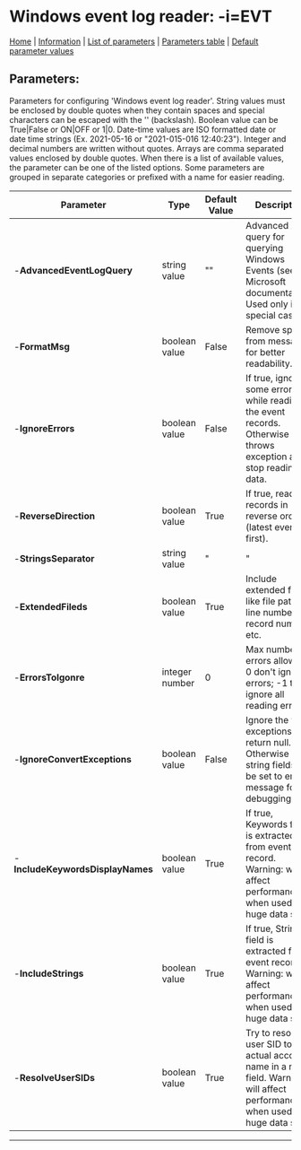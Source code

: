 # Windows event log reader: -i=EVT

[Home](../README.MD) | [Information](evt_info.md) | [List of parameters](evt_parameters_list.md) | [Parameters table](evt_parameters_table.md) |  [Default parameter values](evt_parameters_defaults.md)

## Parameters:
Parameters for configuring 'Windows event log reader'. String values must be enclosed by double quotes when
they contain spaces and special characters can be escaped with the '\' (backslash). Boolean value can be
True|False or ON|OFF or 1|0. Date-time values are ISO formatted date or date time strings (Ex. 2021-05-16 or
"2021-015-016 12:40:23"). Integer and decimal numbers are written without quotes. Arrays are comma separated
values enclosed by double quotes. When there is a list of available values, the parameter can be one of the
listed options. Some parameters are grouped in separate categories or prefixed with a name for easier reading.

 Parameter                        | Type           | Default Value | Description                                                                                                                   | Category       
 -------------------------------- | -------------- | ------------- | ----------------------------------------------------------------------------------------------------------------------------- | --------------- 
 -**AdvancedEventLogQuery**       | string value   | ""            | Advanced XML query for querying Windows Events (see Microsoft documentation). Used only in special cases.                     |                
 -**FormatMsg**                   | boolean value  | False         | Remove spaces from message for better readability.                                                                            |                
 -**IgnoreErrors**                | boolean value  | False         | If true, ignores some errors while reading the event records. Otherwise throws exception and stop reading data.               |                
 -**ReverseDirection**            | boolean value  | True          | If true, read records in reverse order (latest events first).                                                                 |                
 -**StringsSeparator**            | string value   | "|"           |                                                                                                                               |                
 -**ExtendedFileds**              | boolean value  | True          | Include extended fields like file path, line number, record number, etc.                                                      | Record fields. 
 -**ErrorsToIgonre**              | integer number | 0             | Max number of errors allowed. 0 don't ignore errors; -1 to ignore all reading errors.                                         | Error handling.
 -**IgnoreConvertExceptions**     | boolean value  | False         | Ignore the value exceptions and return null. Otherwise string fields will be set to error message for debugging.              | Error handling.
 -**IncludeKeywordsDisplayNames** | boolean value  | True          | If true, Keywords field is extracted from event record. Warning: will affect performance when used on a huge data set.        | Performance.   
 -**IncludeStrings**              | boolean value  | True          | If true, Strings field is extracted from event record. Warning: will affect performance when used on a huge data set.         | Performance.   
 -**ResolveUserSIDs**             | boolean value  | True          | Try to resolve user SID to actual account name in a new field. Warning: will affect performance when used on a huge data set. | Performance.   

------------------------------------------------------------

